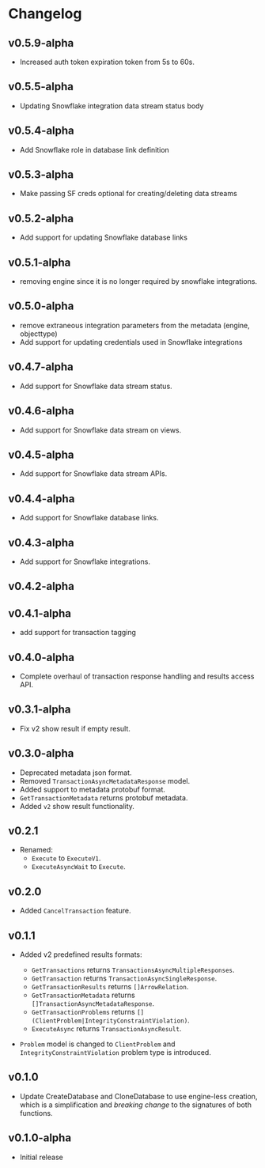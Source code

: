 # Changelog

## v0.5.9-alpha
* Increased auth token expiration token from 5s to 60s.

## v0.5.5-alpha
* Updating Snowflake integration data stream status body

## v0.5.4-alpha
* Add Snowflake role in database link definition

## v0.5.3-alpha
* Make passing SF creds optional for creating/deleting data streams

## v0.5.2-alpha
* Add support for updating Snowflake database links

## v0.5.1-alpha
* removing engine since it is no longer required by snowflake integrations.

## v0.5.0-alpha
  * remove extraneous integration parameters from the metadata (engine, objecttype)
  * Add support for updating credentials used in Snowflake integrations


## v0.4.7-alpha

* Add support for Snowflake data stream status.

## v0.4.6-alpha

* Add support for Snowflake data stream on views.

## v0.4.5-alpha

* Add support for Snowflake data stream APIs.

## v0.4.4-alpha

* Add support for Snowflake database links.

## v0.4.3-alpha

* Add support for Snowflake integrations.

## v0.4.2-alpha

## v0.4.1-alpha

* add support for transaction tagging

## v0.4.0-alpha

* Complete overhaul of transaction response handling and results access API.

## v0.3.1-alpha

* Fix v2 show result if empty result.

## v0.3.0-alpha

* Deprecated metadata json format.
* Removed `TransactionAsyncMetadataResponse` model.
* Added support to metadata protobuf format.
* `GetTransactionMetadata` returns protobuf metadata.
* Added `v2` show result functionality.

## v0.2.1

* Renamed:
  * `Execute` to `ExecuteV1`.
  * `ExecuteAsyncWait` to `Execute`.

## v0.2.0

* Added `CancelTransaction` feature.

## v0.1.1

* Added v2 predefined results formats:
  * `GetTransactions` returns `TransactionsAsyncMultipleResponses`.
  * `GetTransaction` returns `TransactionAsyncSingleResponse`.
  * `GetTransactionResults` returns `[]ArrowRelation`.
  * `GetTransactionMetadata` returns `[]TransactionAsyncMetadataResponse`.
  * `GetTransactionProblems` returns `[](ClientProblem|IntegrityConstraintViolation)`.
  * `ExecuteAsync` returns `TransactionAsyncResult`.

* `Problem` model is changed to `ClientProblem` and `IntegrityConstraintViolation`
problem type is introduced.

## v0.1.0

* Update CreateDatabase and CloneDatabase to use engine-less creation, which
  is a simplification and *breaking change* to the signatures of both functions.

## v0.1.0-alpha

* Initial release
